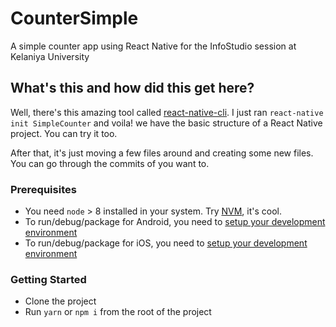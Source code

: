 # CounterSimple
A simple counter app using React Native for the InfoStudio session at Kelaniya University

## What's this and how did this get here?

Well, there's this amazing tool called [react-native-cli](https://facebook.github.io/react-native/docs/understanding-cli). I just ran `react-native init SimpleCounter` and voila! we have the basic structure of a React Native project. You can try it too.

After that, it's just moving a few files around and creating some new files. You can go through the commits of you want to.

### Prerequisites
 - You need `node` > 8 installed in your system. Try [NVM](https://github.com/creationix/nvm), it's cool.
 - To run/debug/package for Android, you need to [setup your development environment](https://developer.android.com/topic/instant-apps/getting-started/setup.html)
 - To run/debug/package for iOS, you need to [setup your development environment](https://developer.apple.com/library/content/documentation/IDEs/Conceptual/AppStoreDistributionTutorial/Setup/Setup.html)

### Getting Started

* Clone the project
* Run `yarn` or `npm i` from the root of the project

